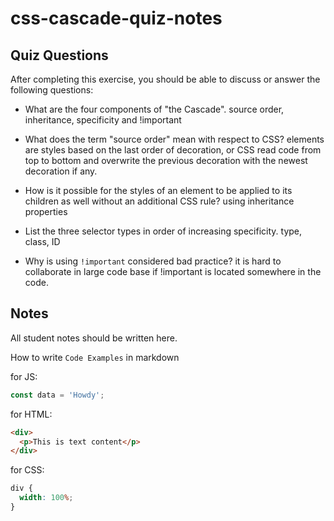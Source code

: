 # css-cascade-quiz-notes

## Quiz Questions

After completing this exercise, you should be able to discuss or answer the following questions:

- What are the four components of "the Cascade".
  source order, inheritance, specificity and !important
- What does the term "source order" mean with respect to CSS?
  elements are styles based on the last order of decoration, or CSS read code from top to bottom and overwrite the previous decoration with the newest decoration if any.

- How is it possible for the styles of an element to be applied to its children as well without an additional CSS rule?
  using inheritance properties

- List the three selector types in order of increasing specificity.
  type, class, ID

- Why is using `!important` considered bad practice?
  it is hard to collaborate in large code base if !important is located somewhere in the code.

## Notes

All student notes should be written here.

How to write `Code Examples` in markdown

for JS:

```javascript
const data = 'Howdy';
```

for HTML:

```html
<div>
  <p>This is text content</p>
</div>
```

for CSS:

```css
div {
  width: 100%;
}
```
